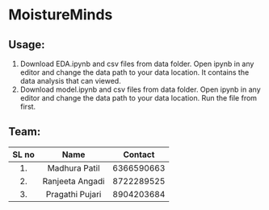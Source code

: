 # MoistureMinds

## Usage:
1. Download EDA.ipynb and csv files from data folder. Open ipynb in any editor and change the data path to your data location. It contains the data analysis that can viewed.
2. Download model.ipynb and csv files from data folder. Open ipynb in any editor and change the data path to your data location. Run the file from first.

## Team:

| SL no | Name | Contact |
| :---:         |     :---:      |         :---: |
| 1.  | Madhura Patil     | 6366590663    |
| 2.     | Ranjeeta Angadi       | 8722289525      |
| 3.     | Pragathi Pujari       | 8904203684      |
